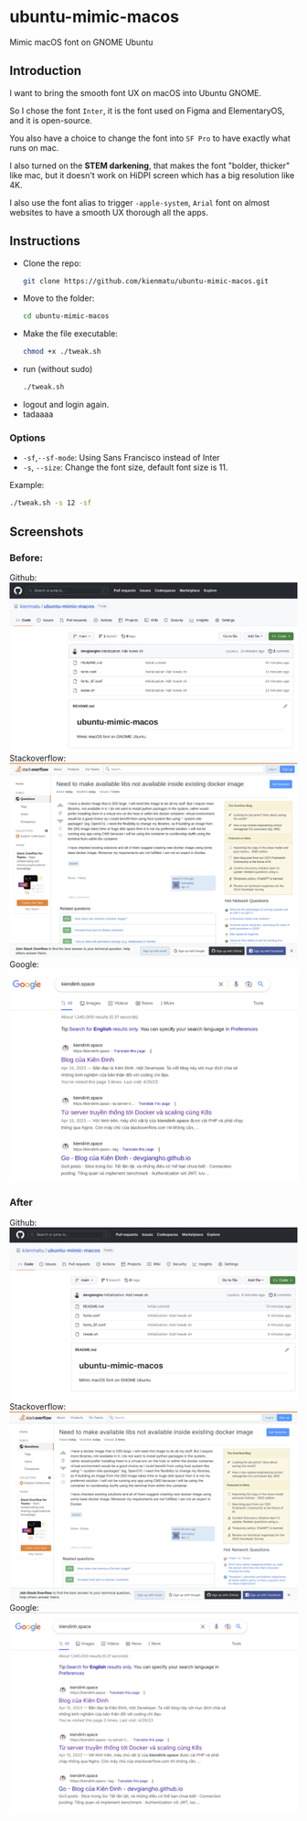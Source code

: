 # ubuntu-mimic-macos
Mimic macOS font on GNOME Ubuntu

## Introduction
I want to bring the smooth font UX on macOS into Ubuntu GNOME.

So I chose the font `Inter`, it is the font used on Figma and ElementaryOS, and it is open-source.

You also have a choice to change the font into `SF Pro` to have exactly what runs on mac.

I also turned on the **STEM darkening**, that makes the font "bolder, thicker" like mac, but it doesn't work on HiDPI screen which has a big resolution like 4K.

I also use the font alias to trigger `-apple-system`, `Arial` font on almost websites to have a smooth UX thorough all the apps.

## Instructions

- Clone the repo:
    ```bash
    git clone https://github.com/kienmatu/ubuntu-mimic-macos.git
    ```
- Move to the folder:
    ```bash
    cd ubuntu-mimic-macos
    ```
- Make the file executable: 
    ```bash
    chmod +x ./tweak.sh
    ```
- run (without sudo)
    ```bash
    ./tweak.sh
    ``` 
- logout and login again.
- tadaaaa
### Options
- `-sf`,`--sf-mode`: Using Sans Francisco instead of Inter
- `-s`, `--size`: Change the font size, default font size is 11.

Example:
```bash
./tweak.sh -s 12 -sf
```

## Screenshots
### Before:
Github:
![Github](./screenshots/github_before.png)
Stackoverflow:
![Stackoverflow](./screenshots/stackoverflow_before.png)
Google:
![Google](./screenshots/google_before.png)

### After
Github:
![Github](./screenshots/github.png)
Stackoverflow:
![Stackoverflow](./screenshots/stackoverflow.png)
Google:
![Google](./screenshots/google.png)